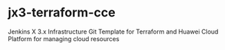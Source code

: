 # jx3-terraform-cce
Jenkins X 3.x Infrastructure Git Template for Terraform and Huawei Cloud Platform for managing cloud resources
